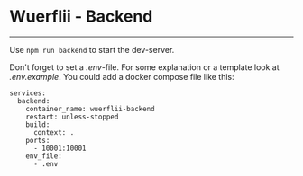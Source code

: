 
# Wuerflii - Backend

___


Use `npm run backend` to start the dev-server.

Don't forget to set a _.env_-file. For some explanation or a template look at _.env.example_.
You could add a docker compose file like this:

```
services:
  backend:
    container_name: wuerflii-backend
    restart: unless-stopped
    build:
      context: .
    ports:
      - 10001:10001
    env_file:
      - .env
```
